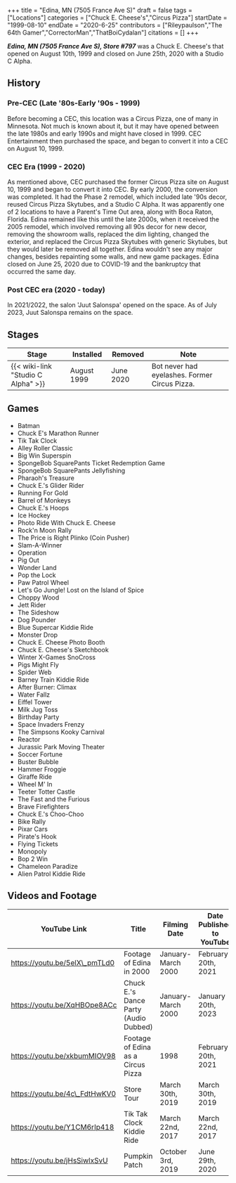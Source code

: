 +++
title = "Edina, MN (7505 France Ave S)"
draft = false
tags = ["Locations"]
categories = ["Chuck E. Cheese's","Circus Pizza"]
startDate = "1999-08-10"
endDate = "2020-6-25"
contributors = ["Rileypaulson","The 64th Gamer","CorrectorMan","ThatBoiCydalan"]
citations = []
+++

***Edina, MN (7505 France Ave S), Store #797*** was a Chuck E. Cheese's that opened on August 10th, 1999 and closed on June 25th, 2020 with a Studio C Alpha.

## History

### Pre-CEC (Late '80s-Early '90s - 1999)

Before becoming a CEC, this location was a Circus Pizza, one of many in Minnesota. Not much is known about it, but it may have opened between the late 1980s and early 1990s and might have closed in 1999. CEC Entertainment then purchased the space, and began to convert it into a CEC on August 10, 1999.

### CEC Era (1999 - 2020)

As mentioned above, CEC purchased the former Circus Pizza site on August 10, 1999 and began to convert it into CEC. By early 2000, the conversion was completed. It had the Phase 2 remodel, which included late '90s decor, reused Circus Pizza Skytubes, and a Studio C Alpha. It was apparently one of 2 locations to have a Parent's Time Out area, along with Boca Raton, Florida. Edina remained like this until the late 2000s, when it received the 2005 remodel, which involved removing all 90s decor for new decor, removing the showroom walls, replaced the dim lighting, changed the exterior, and replaced the Circus Pizza Skytubes with generic Skytubes, but they would later be removed all together. Edina wouldn't see any major changes, besides repainting some walls, and new game packages. Edina closed on June 25, 2020 due to COVID-19 and the bankruptcy that occurred the same day.

### Post CEC era (2020 - today)

In 2021/2022, the salon 'Juut Salonspa' opened on the space. As of July 2023, Juut Salonspa remains on the space.

## Stages

| Stage                                    | Installed   | Removed   | Note                                          |
|------------------------------------------|-------------|-----------|-----------------------------------------------|
| {{< wiki-link "Studio C Alpha" >}} | August 1999 | June 2020 | Bot never had eyelashes. Former Circus Pizza. |

## Games

- Batman
- Chuck E's Marathon Runner
- Tik Tak Clock
- Alley Roller Classic
- Big Win Superspin
- SpongeBob SquarePants Ticket Redemption Game
- SpongeBob SquarePants Jellyfishing
- Pharaoh's Treasure
- Chuck E.'s Glider Rider
- Running For Gold
- Barrel of Monkeys
- Chuck E.'s Hoops
- Ice Hockey
- Photo Ride With Chuck E. Cheese
- Rock'n Moon Rally
- The Price is Right Plinko (Coin Pusher)
- Slam-A-Winner
- Operation
- Pig Out
- Wonder Land
- Pop the Lock
- Paw Patrol Wheel
- Let's Go Jungle! Lost on the Island of Spice
- Choppy Wood
- Jett Rider
- The Sideshow
- Dog Pounder
- Blue Supercar Kiddie Ride
- Monster Drop
- Chuck E. Cheese Photo Booth
- Chuck E. Cheese's Sketchbook
- Winter X-Games SnoCross
- Pigs Might Fly
- Spider Web
- Barney Train Kiddie Ride
- After Burner: Climax
- Water Fallz
- Eiffel Tower
- Milk Jug Toss
- Birthday Party
- Space Invaders Frenzy
- The Simpsons Kooky Carnival
- Reactor
- Jurassic Park Moving Theater
- Soccer Fortune
- Buster Bubble
- Hammer Froggie
- Giraffe Ride
- Wheel M' In
- Teeter Totter Castle
- The Fast and the Furious
- Brave Firefighters
- Chuck E.'s Choo-Choo
- Bike Rally
- Pixar Cars
- Pirate's Hook
- Flying Tickets
- Monopoly
- Bop 2 Win
- Chameleon Paradize
- Alien Patrol Kiddie Ride

## Videos and Footage

| **YouTube Link**              | **Title**                             | Filming Date       | Date Published to YouTube | **Uploader**  |
|-------------------------------|---------------------------------------|--------------------|---------------------------|---------------|
| https://youtu.be/5elX\_pmTLd0 | Footage of Edina in 2000              | January-March 2000 | February 20th, 2021       | Bruce Bauler  |
| https://youtu.be/XqHBOpe8ACc  | Chuck E.'s Dance Party (Audio Dubbed) | January-March 2000 | January 20th, 2023        | CEC San Diego |
| https://youtu.be/xkbumMIOV98  | Footage of Edina as a Circus Pizza    | 1998               | February 20th, 2021       | Bruce Bauler  |
| https://youtu.be/4c\_FdtHwKV0 | Store Tour                            | March 30th, 2019   | March 30th, 2019          | CyberAndrew   |
| https://youtu.be/Y1CM6rIp418  | Tik Tak Clock Kiddie Ride             | March 22nd, 2017   | March 22nd, 2017          | Jet Tabasa    |
| https://youtu.be/jHsSiwlxSvU  | Pumpkin Patch                         | October 3rd, 2019  | June 29th, 2020           | Hunter        |